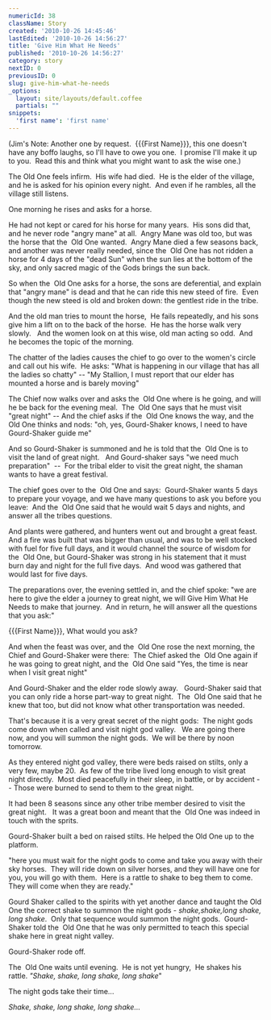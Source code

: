 ```yaml
---
numericId: 38
className: Story
created: '2010-10-26 14:45:46'
lastEdited: '2010-10-26 14:56:27'
title: 'Give Him What He Needs'
published: '2010-10-26 14:56:27'
category: story
nextID: 0
previousID: 0
slug: give-him-what-he-needs
_options:
  layout: site/layouts/default.coffee
  partials: ""
snippets:
  'first name': 'first name'
---
```

(Jim's Note: Another one by request. &nbsp;{{{First Name}}}, this one doesn't have any boffo laughs, so I'll have to owe you one. &nbsp;I promise I'll make it up to you. &nbsp;Read this and think what you might want to ask the wise one.)

The Old One feels infirm.&nbsp; His wife had died.&nbsp; He is the elder of the village, and he is asked for his opinion every night.&nbsp; And even if he rambles, all the village still listens.

One morning he rises and asks for a horse.

He had not kept or cared for his horse for many years.&nbsp; His sons did that, and he never rode &quot;angry mane&quot; at all.&nbsp; Angry Mane was old too, but was the horse that the&nbsp; Old One wanted.&nbsp; Angry Mane died a few seasons back, and another was never really needed, since the&nbsp; Old One has not ridden a horse for 4 days of the &quot;dead Sun&quot; when the sun lies at the bottom of the sky, and only sacred magic of the Gods brings the sun back.

So when the&nbsp; Old One asks for a horse, the sons are deferential, and explain that &quot;angry mane&quot; is dead and that he can ride this new steed of fire.&nbsp; Even though the new steed is old and broken down: the gentlest ride in the tribe.

And the old man tries to mount the horse,&nbsp; He fails repeatedly, and his sons give him a lift on to the back of the horse.&nbsp; He has the horse walk very slowly. &nbsp; And the women look on at this wise, old man acting so odd.&nbsp; And he becomes the topic of the morning.

The chatter of the ladies causes the chief to go over to the women's circle and call out his wife.&nbsp; He asks: &quot;What is happening in our village that has all the ladies so chatty&quot; -- &quot;My Stallion, I must report that our elder has mounted a horse and is barely moving&quot;&nbsp;

The Chief now walks over and asks the&nbsp; Old One where is he going, and will he be back for the evening meal.&nbsp; The&nbsp; Old One says that he must visit &quot;great night&quot; -- And the chief asks if the&nbsp; Old One knows the way, and the&nbsp; Old One thinks and nods: &quot;oh, yes, Gourd-Shaker knows, I need to have Gourd-Shaker guide me&quot;

And so Gourd-Shaker is summoned and he is told that the&nbsp; Old One is to visit the land of great night. &nbsp; And Gourd-shaker says &quot;we need much preparation&quot;&nbsp; --&nbsp; For the tribal elder to visit the great night, the shaman wants to have a great festival.

The chief goes over to the&nbsp; Old One and says:&nbsp; Gourd-Shaker wants 5 days to prepare your voyage, and we have many questions to ask you before you leave:&nbsp; And the&nbsp; Old One said that he would wait 5 days and nights, and answer all the tribes questions.

And plants were gathered, and hunters went out and brought a great feast.&nbsp; And a fire was built that was bigger than usual, and was to be well stocked with fuel for five full days, and it would channel the source of wisdom for the&nbsp; Old One, but Gourd-Shaker was strong in his statement that it must burn day and night for the full five days.&nbsp; And wood was gathered that would last for five days.

The preparations over, the evening settled in, and the chief spoke: &quot;we are here to give the elder a journey to great night, we will Give Him What He Needs to make that journey.&nbsp; And in return, he will answer all the questions that you ask:&quot;

{{{First Name}}}, What would you ask?

And when the feast was over, and the&nbsp; Old One rose the next morning, the Chief and Gourd-Shaker were there:&nbsp; The Chief asked the&nbsp; Old One again if he was going to great night, and the&nbsp; Old One said &quot;Yes, the time is near when I visit great night&quot;

And Gourd-Shaker and the elder rode slowly away. &nbsp; Gourd-Shaker said that you can only ride a horse part-way to great night.&nbsp; The&nbsp; Old One said that he knew that too, but did not know what other transportation was needed.

That's because it is a very great secret of the night gods:&nbsp; The night gods come down when called and visit night god valley. &nbsp; We are going there now, and you will summon the night gods.&nbsp; We will be there by noon tomorrow.

As they entered night god valley, there were beds raised on stilts, only a very few, maybe 20.&nbsp; As few of the tribe lived long enough to visit great night directly.&nbsp; Most died peacefully in their sleep, in battle, or by accident -- Those were burned to send to them to the great night.

It had been 8 seasons since any other tribe member desired to visit the great night. &nbsp; It was a great boon and meant that the&nbsp; Old One was indeed in touch with the sprits.

Gourd-Shaker built a bed on raised stilts. He helped the Old One up to the platform.

&quot;here you must wait for the night gods to come and take you away with their sky horses.&nbsp; They will ride down on silver horses, and they will have one for you, you will go with them.&nbsp; Here is a rattle to shake to beg them to come.&nbsp; They will come when they are ready.&quot;

Gourd Shaker called to the spirits with yet another dance and taught the Old One the correct shake to summon the night gods - _shake,shake,long shake, long shake_.&nbsp; Only that sequence would summon the night gods.&nbsp; Gourd-Shaker told the&nbsp; Old One that he was only permitted to teach this special shake here in great night valley.

Gourd-Shaker rode off.

The&nbsp; Old One waits until evening.&nbsp; He is not yet hungry,&nbsp; He shakes his rattle.&nbsp;_&quot;Shake, shake, long shake, long shake_&quot;

The night gods take their time...

_Shake, shake, long shake, long shake..._

